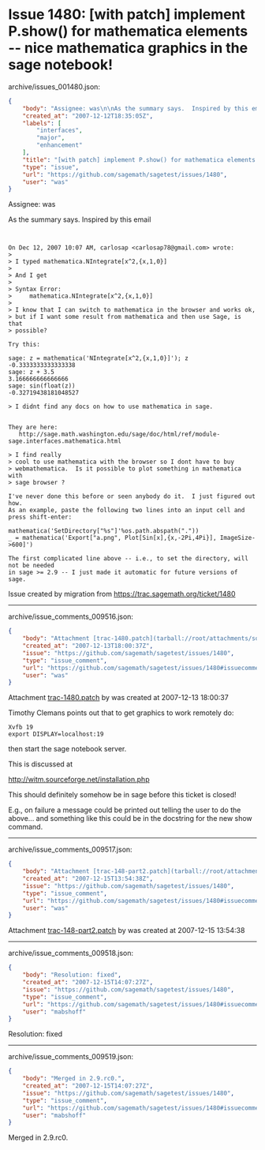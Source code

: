 # Issue 1480: [with patch] implement P.show() for mathematica elements -- nice mathematica graphics in the sage notebook!

archive/issues_001480.json:
```json
{
    "body": "Assignee: was\n\nAs the summary says.  Inspired by this email\n\n```\n\n\nOn Dec 12, 2007 10:07 AM, carlosap <carlosap78@gmail.com> wrote:\n> \n> I typed mathematica.NIntegrate[x^2,{x,1,0}]\n> \n> And I get\n> \n> Syntax Error:\n>     mathematica.NIntegrate[x^2,{x,1,0}]\n> \n> I know that I can switch to mathematica in the browser and works ok,\n> but if I want some result from mathematica and then use Sage, is that\n> possible?\n\nTry this:\n\nsage: z = mathematica('NIntegrate[x^2,{x,1,0}]'); z\n-0.3333333333333338\nsage: z + 3.5\n3.166666666666666\nsage: sin(float(z))\n-0.32719438181048527\n \n> I didnt find any docs on how to use mathematica in sage. \n\n\nThey are here:\n   http://sage.math.washington.edu/sage/doc/html/ref/module-sage.interfaces.mathematica.html\n\n> I find really\n> cool to use mathematica with the browser so I dont have to buy\n> webmathematica.  Is it possible to plot something in mathematica with\n> sage browser ?\n\nI've never done this before or seen anybody do it.  I just figured out how.\nAs an example, paste the following two lines into an input cell and press shift-enter:\n\nmathematica('SetDirectory[\"%s\"]'%os.path.abspath(\".\"))\n_ = mathematica('Export[\"a.png\", Plot[Sin[x],{x,-2Pi,4Pi}], ImageSize->600]')\n\nThe first complicated line above -- i.e., to set the directory, will not be needed \nin sage >= 2.9 -- I just made it automatic for future versions of sage. \n\n```\n\n\nIssue created by migration from https://trac.sagemath.org/ticket/1480\n\n",
    "created_at": "2007-12-12T18:35:05Z",
    "labels": [
        "interfaces",
        "major",
        "enhancement"
    ],
    "title": "[with patch] implement P.show() for mathematica elements -- nice mathematica graphics in the sage notebook!",
    "type": "issue",
    "url": "https://github.com/sagemath/sagetest/issues/1480",
    "user": "was"
}
```
Assignee: was

As the summary says.  Inspired by this email

```


On Dec 12, 2007 10:07 AM, carlosap <carlosap78@gmail.com> wrote:
> 
> I typed mathematica.NIntegrate[x^2,{x,1,0}]
> 
> And I get
> 
> Syntax Error:
>     mathematica.NIntegrate[x^2,{x,1,0}]
> 
> I know that I can switch to mathematica in the browser and works ok,
> but if I want some result from mathematica and then use Sage, is that
> possible?

Try this:

sage: z = mathematica('NIntegrate[x^2,{x,1,0}]'); z
-0.3333333333333338
sage: z + 3.5
3.166666666666666
sage: sin(float(z))
-0.32719438181048527
 
> I didnt find any docs on how to use mathematica in sage. 


They are here:
   http://sage.math.washington.edu/sage/doc/html/ref/module-sage.interfaces.mathematica.html

> I find really
> cool to use mathematica with the browser so I dont have to buy
> webmathematica.  Is it possible to plot something in mathematica with
> sage browser ?

I've never done this before or seen anybody do it.  I just figured out how.
As an example, paste the following two lines into an input cell and press shift-enter:

mathematica('SetDirectory["%s"]'%os.path.abspath("."))
_ = mathematica('Export["a.png", Plot[Sin[x],{x,-2Pi,4Pi}], ImageSize->600]')

The first complicated line above -- i.e., to set the directory, will not be needed 
in sage >= 2.9 -- I just made it automatic for future versions of sage. 

```


Issue created by migration from https://trac.sagemath.org/ticket/1480





---

archive/issue_comments_009516.json:
```json
{
    "body": "Attachment [trac-1480.patch](tarball://root/attachments/some-uuid/ticket1480/trac-1480.patch) by was created at 2007-12-13 18:00:37\n\nTimothy Clemans points out that to get graphics to work remotely do:\n\n\n```\nXvfb 19\nexport DISPLAY=localhost:19\n```\n\nthen start the sage notebook server. \n\nThis is discussed at \n\n http://witm.sourceforge.net/installation.php\n\nThis should definitely somehow be in sage before this ticket is closed!\n\nE.g., on failure a message could be printed out telling the user to do the\nabove... and something like this could be in the docstring for the new show command.",
    "created_at": "2007-12-13T18:00:37Z",
    "issue": "https://github.com/sagemath/sagetest/issues/1480",
    "type": "issue_comment",
    "url": "https://github.com/sagemath/sagetest/issues/1480#issuecomment-9516",
    "user": "was"
}
```

Attachment [trac-1480.patch](tarball://root/attachments/some-uuid/ticket1480/trac-1480.patch) by was created at 2007-12-13 18:00:37

Timothy Clemans points out that to get graphics to work remotely do:


```
Xvfb 19
export DISPLAY=localhost:19
```

then start the sage notebook server. 

This is discussed at 

 http://witm.sourceforge.net/installation.php

This should definitely somehow be in sage before this ticket is closed!

E.g., on failure a message could be printed out telling the user to do the
above... and something like this could be in the docstring for the new show command.



---

archive/issue_comments_009517.json:
```json
{
    "body": "Attachment [trac-148-part2.patch](tarball://root/attachments/some-uuid/ticket1480/trac-148-part2.patch) by was created at 2007-12-15 13:54:38",
    "created_at": "2007-12-15T13:54:38Z",
    "issue": "https://github.com/sagemath/sagetest/issues/1480",
    "type": "issue_comment",
    "url": "https://github.com/sagemath/sagetest/issues/1480#issuecomment-9517",
    "user": "was"
}
```

Attachment [trac-148-part2.patch](tarball://root/attachments/some-uuid/ticket1480/trac-148-part2.patch) by was created at 2007-12-15 13:54:38



---

archive/issue_comments_009518.json:
```json
{
    "body": "Resolution: fixed",
    "created_at": "2007-12-15T14:07:27Z",
    "issue": "https://github.com/sagemath/sagetest/issues/1480",
    "type": "issue_comment",
    "url": "https://github.com/sagemath/sagetest/issues/1480#issuecomment-9518",
    "user": "mabshoff"
}
```

Resolution: fixed



---

archive/issue_comments_009519.json:
```json
{
    "body": "Merged in 2.9.rc0.",
    "created_at": "2007-12-15T14:07:27Z",
    "issue": "https://github.com/sagemath/sagetest/issues/1480",
    "type": "issue_comment",
    "url": "https://github.com/sagemath/sagetest/issues/1480#issuecomment-9519",
    "user": "mabshoff"
}
```

Merged in 2.9.rc0.
